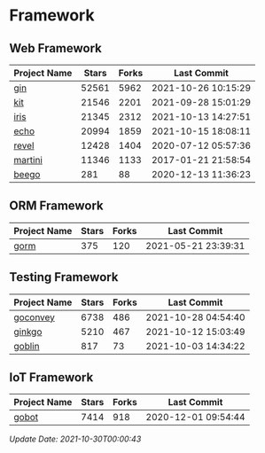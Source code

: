 # Framework

## Web Framework
| Project Name | Stars | Forks | Last Commit |
| ------------ | ----- | ----- | ----------- |
| [gin](https://github.com/gin-gonic/gin) | 52561 | 5962 | 2021-10-26 10:15:29 |
| [kit](https://github.com/go-kit/kit) | 21546 | 2201 | 2021-09-28 15:01:29 |
| [iris](https://github.com/kataras/iris) | 21345 | 2312 | 2021-10-13 14:27:51 |
| [echo](https://github.com/labstack/echo) | 20994 | 1859 | 2021-10-15 18:08:11 |
| [revel](https://github.com/revel/revel) | 12428 | 1404 | 2020-07-12 05:57:36 |
| [martini](https://github.com/go-martini/martini) | 11346 | 1133 | 2017-01-21 21:58:54 |
| [beego](https://github.com/astaxie/beego) | 281 | 88 | 2020-12-13 11:36:23 |

## ORM Framework
| Project Name | Stars | Forks | Last Commit |
| ------------ | ----- | ----- | ----------- |
| [gorm](https://github.com/jinzhu/gorm) | 375 | 120 | 2021-05-21 23:39:31 |

## Testing Framework
| Project Name | Stars | Forks | Last Commit |
| ------------ | ----- | ----- | ----------- |
| [goconvey](https://github.com/smartystreets/goconvey) | 6738 | 486 | 2021-10-28 04:54:40 |
| [ginkgo](https://github.com/onsi/ginkgo) | 5210 | 467 | 2021-10-12 15:03:49 |
| [goblin](https://github.com/franela/goblin) | 817 | 73 | 2021-10-03 14:34:22 |

## IoT Framework
| Project Name | Stars | Forks | Last Commit |
| ------------ | ----- | ----- | ----------- |
| [gobot](https://github.com/hybridgroup/gobot) | 7414 | 918 | 2020-12-01 09:54:44 |

*Update Date: 2021-10-30T00:00:43*